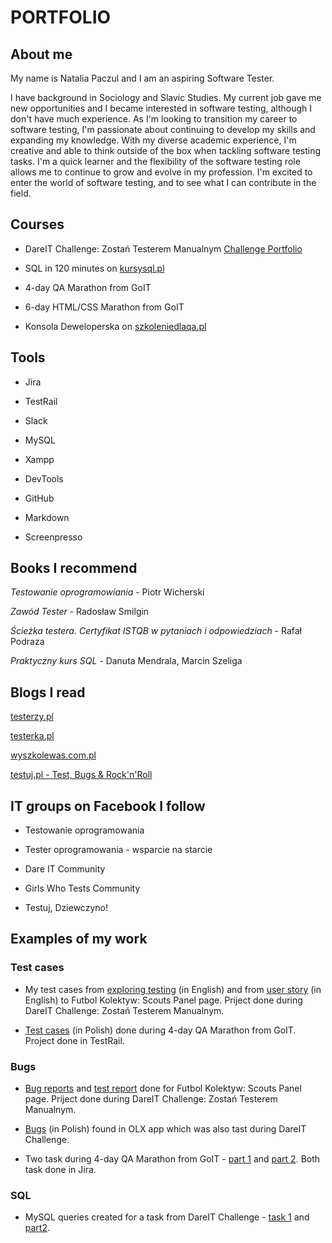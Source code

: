# PORTFOLIO

## About me

My name is Natalia Paczul and I am an aspiring Software Tester.

I have background in Sociology and Slavic Studies. My current job gave me new opportunities and I became interested in software testing, although I don't have much experience. As I'm looking to transition my career to software testing, I'm passionate about continuing to develop my skills and expanding my knowledge. With my diverse academic experience, I'm creative and able to think outside of the box when tackling software testing tasks. I'm a quick learner and the flexibility of the software testing role allows me to continue to grow and evolve in my profession. I'm excited to enter the world of software testing, and to see what I can contribute in the field.

## Courses
* DareIT Challenge: Zostań Testerem Manualnym [Challenge Portfolio](https://github.com/NataliaPaczul/challenge_portfolio_Natalia/blob/main/README.md)

* SQL in 120 minutes on [kursysql.pl](https://www.kursysql.pl/)

* 4-day QA Marathon from GoIT

* 6-day HTML/CSS Marathon from GoIT

* Konsola Deweloperska on [szkoleniedlaqa.pl](https://szkoleniedlaqa.pl/konsola/)

## Tools
* Jira

* TestRail 

* Slack 

* MySQL 

* Xampp

* DevTools

* GitHub

* Markdown

* Screenpresso

## Books I recommend
*Testowanie oprogramowiania* - Piotr Wicherski

*Zawód Tester* - Radosław Smilgin

*Ścieżka testera. Certyfikat ISTQB w pytaniach i odpowiedziach* - Rafał Podraza

*Praktyczny kurs SQL* - Danuta Mendrala, Marcin Szeliga


## Blogs I read
[testerzy.pl](https://testerzy.pl/)

[testerka.pl](https://testerka.pl/)

[wyszkolewas.com.pl](https://www.wyszkolewas.com.pl/blog/)

[testuj.pl - Test, Bugs & Rock'n'Roll](https://testuj.pl/)

## IT groups on Facebook I follow

* Testowanie oprogramowania

* Tester oprogramowania - wsparcie na starcie

* Dare IT Community

* Girls Who Tests Community

* Testuj, Dziewczyno!

## Examples of my work

### Test cases ###
* My test cases from [exploring testing](https://github.com/NataliaPaczul/challenge_portfolio_Natalia/blob/main/Task%202/Subtask%201.md) (in English) and from [user story](https://github.com/NataliaPaczul/challenge_portfolio_Natalia/blob/main/Task%202/Subtask%202.md) (in English) to Futbol Kolektyw: Scouts Panel page. Priject done during DareIT Challenge: Zostań Testerem Manualnym.

* [Test cases](https://drive.google.com/drive/folders/1ueGQwVh1w3-hSMwB4U8TjfV28UjyXqMB) (in Polish) done during 4-day QA Marathon from GoIT. Project done in TestRail.

### Bugs ###
* [Bug reports](https://github.com/NataliaPaczul/challenge_portfolio_Natalia/tree/main/Task%203/Subtask%202) and [test report](https://drive.google.com/drive/folders/1TQckY_Dm6BPNjITicdtMVyfi8rx3yC7X?usp=sharing) done for Futbol Kolektyw: Scouts Panel page. Priject done during DareIT Challenge: Zostań Testerem Manualnym.

* [Bugs](https://github.com/NataliaPaczul/challenge_portfolio_Natalia/tree/main/Task%204/Subtask%202) (in Polish) found in OLX app which was also tast during DareIT Challenge.

* Two task during 4-day QA Marathon from GoIT - [part 1](https://drive.google.com/drive/folders/1SvJju7M6V0Ulv5gcUzWKidWzTS90sava) and [part 2](https://drive.google.com/drive/folders/1GE-kclK6-vETSyYUI5-1X-jAWuOTUSdO). Both task done in Jira.

### SQL ###
* MySQL queries created for a task from DareIT Challenge - [task 1](https://github.com/NataliaPaczul/challenge_portfolio_Natalia/tree/main/TASK%205/Subtask%203) and [part2](https://github.com/NataliaPaczul/challenge_portfolio_Natalia/blob/main/TASK%206/Subtask%202.md).
